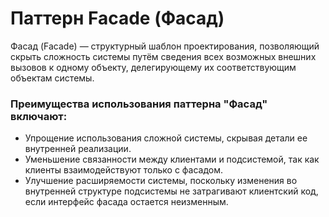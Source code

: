 # Паттерн Facade (Фасад)
Фасад (Facade) — структурный шаблон проектирования, позволяющий скрыть сложность системы путём сведения всех возможных внешних вызовов к одному объекту, делегирующему их соответствующим объектам системы.
### Преимущества использования паттерна "Фасад" включают:
-  Упрощение использования сложной системы, скрывая детали ее внутренней реализации.
- Уменьшение связанности между клиентами и подсистемой, так как клиенты взаимодействуют только с фасадом.
- Улучшение расширяемости системы, поскольку изменения во внутренней структуре подсистемы не затрагивают клиентский код, если интерфейс фасада остается неизменным.
